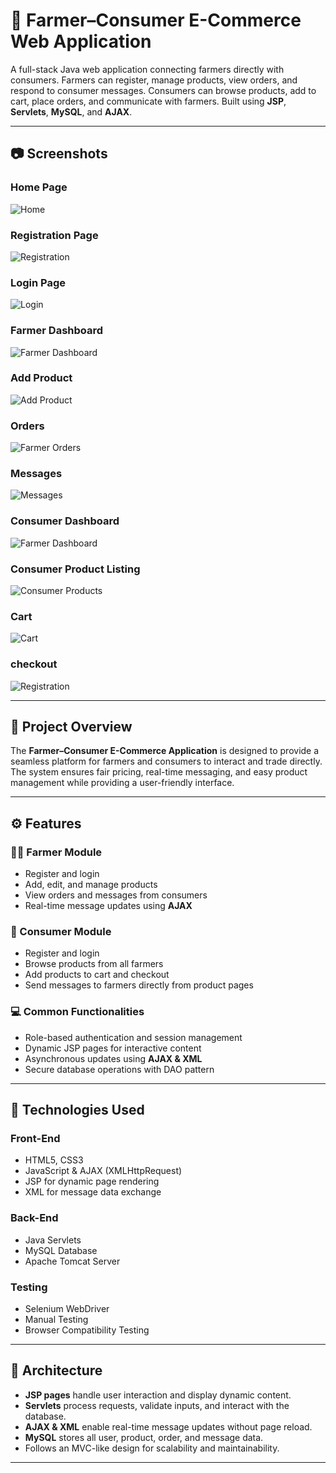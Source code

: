 # 🌾 Farmer–Consumer E-Commerce Web Application

A full-stack Java web application connecting farmers directly with consumers. Farmers can register, manage products, view orders, and respond to consumer messages. Consumers can browse products, add to cart, place orders, and communicate with farmers. Built using **JSP**, **Servlets**, **MySQL**, and **AJAX**.

---

## 📷 Screenshots

### Home Page
![Home](screenshots/home.png)

### Registration Page
![Registration](screenshots/register.png)

### Login Page
![Login](screenshots/login.png)

### Farmer Dashboard
![Farmer Dashboard](screenshots/farmer_dashboard.png)

### Add Product
![Add Product](screenshots/add_product.png)

### Orders
![Farmer Orders](screenshots/orders.png)

### Messages
![Messages](screenshots/messages.png)

### Consumer Dashboard
![Farmer Dashboard](screenshots/consumer_dashboard.png)

### Consumer Product Listing
![Consumer Products](screenshots/products.png)

### Cart
![Cart](screenshots/cart.png)

### checkout
![Registration](screenshots/checkout.png)

---

## 🧭 Project Overview

The **Farmer–Consumer E-Commerce Application** is designed to provide a seamless platform for farmers and consumers to interact and trade directly. The system ensures fair pricing, real-time messaging, and easy product management while providing a user-friendly interface.

---

## ⚙️ Features

### 👨‍🌾 Farmer Module
- Register and login  
- Add, edit, and manage products  
- View orders and messages from consumers  
- Real-time message updates using **AJAX**  

### 🛒 Consumer Module
- Register and login  
- Browse products from all farmers  
- Add products to cart and checkout  
- Send messages to farmers directly from product pages  

### 💻 Common Functionalities
- Role-based authentication and session management  
- Dynamic JSP pages for interactive content  
- Asynchronous updates using **AJAX & XML**  
- Secure database operations with DAO pattern  

---

## 🧩 Technologies Used

### Front-End
- HTML5, CSS3  
- JavaScript & AJAX (XMLHttpRequest)  
- JSP for dynamic page rendering  
- XML for message data exchange  

### Back-End
- Java Servlets  
- MySQL Database  
- Apache Tomcat Server  

### Testing
- Selenium WebDriver  
- Manual Testing  
- Browser Compatibility Testing  

---

## 🧱 Architecture

- **JSP pages** handle user interaction and display dynamic content.  
- **Servlets** process requests, validate inputs, and interact with the database.  
- **AJAX & XML** enable real-time message updates without page reload.  
- **MySQL** stores all user, product, order, and message data.  
- Follows an MVC-like design for scalability and maintainability.  

---
